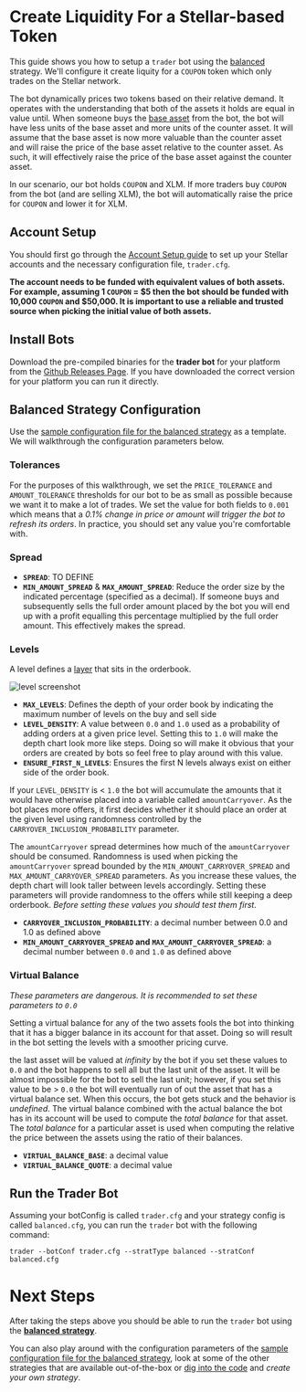 # Create Liquidity For a Stellar-based Token

This guide shows you how to setup a `trader` bot using the [balanced](../../../trader/strategy/balanced.go) strategy. We'll configure it create liquity for a `COUPON` token which only trades on the Stellar network. 

The bot dynamically prices two tokens based on their relative demand. It operates with the understanding that both of the assets it holds are equal in value until. When someone buys the [base asset](https://en.wikipedia.org/wiki/Currency_pair#Base_currency) from the bot, the bot will have less units of the base asset and more units of the counter asset. It will assume that the base asset is now more valuable than the counter asset and will raise the price of the base asset relative to the counter asset. As such, it will effectively raise the price of the base asset against the counter asset. 

In our scenario, our bot holds `COUPON` and XLM. If more traders buy `COUPON` from the bot (and are selling XLM), the bot will automatically raise the price for `COUPON` and lower it for XLM. 

## Account Setup

You should first go through the [Account Setup guide](account_setup.md) to set up your Stellar accounts and the necessary configuration file, `trader.cfg`. 

**The account needs to be funded with equivalent values of both assets. For example, assuming 1 `COUPON` = $5 then the bot should be funded with 10,000 `COUPON` and $50,000. It is important to use a reliable and trusted source when picking the initial value of both assets.**

## Install Bots

Download the pre-compiled binaries for the **trader bot** for your platform from the [Github Releases Page](https://github.com/lightyeario/kelp/releases).
If you have downloaded the correct version for your platform you can run it directly.

## Balanced Strategy Configuration

Use the [sample configuration file for the balanced strategy](../../configs/trader/sample_balanced.cfg) as a template. We will walkthrough the configuration parameters below.

### Tolerances

For the purposes of this walkthrough, we set the `PRICE_TOLERANCE` and `AMOUNT_TOLERANCE` thresholds for our bot to be as small as possible because we want it to make a lot of trades. We set the value for both fields to `0.001` which means that a _0.1% change in price or amount will trigger the bot to refresh its orders_. In practice, you should set any value you're comfortable with. 

### Spread

- **`SPREAD`**: TO DEFINE
- **`MIN_AMOUNT_SPREAD`** & **`MAX_AMOUNT_SPREAD`**: Reduce the order size by the indicated percentage (specified as a decimal). If someone buys and subsequently sells the full order amount placed by the bot you will end up with a profit equalling this percentage multiplied by the full order amount. This effectively makes the spread. 

### Levels 

A level defines a [layer](https://en.wikipedia.org/wiki/Layering_(finance)) that sits in the orderbook. 

![level screenshot](https://imgur.com/BxpOMGI.png "Levels Screenshot")

- **`MAX_LEVELS`**: Defines the depth of your order book by indicating the maximum number of levels on the buy and sell side
- **`LEVEL_DENSITY`**: A value between `0.0` and `1.0` used as a probability of adding orders at a given price level. Setting this to `1.0` will make the depth chart look more like steps. Doing so will make it obvious that your orders are created by bots so feel free to play around with this value.
- **`ENSURE_FIRST_N_LEVELS`**: Ensures the first N levels always exist on either side of the order book. 

If your `LEVEL_DENSITY` is < `1.0` the bot will accumulate the amounts that it would have otherwise placed into a variable called `amountCarryover`. As the bot places more offers, it first decides whether it should place an order at the given level using randomness controlled by the `CARRYOVER_INCLUSION_PROBABILITY` parameter.

The `amountCarryover` spread determines how much of the `amountCarryover` should be consumed. Randomness is used when picking the `amountCarryover` spread bounded by the `MIN_AMOUNT_CARRYOVER_SPREAD` and `MAX_AMOUNT_CARRYOVER_SPREAD` parameters. As you increase these values, the depth chart will look taller between levels accordingly. Setting these parameters will provide randomness to the offers while still keeping a deep orderbook. _Before setting these values you should test them first._ 
 
- **`CARRYOVER_INCLUSION_PROBABILITY`**: a decimal number between 0.0 and 1.0 as defined above 
- **`MIN_AMOUNT_CARRYOVER_SPREAD` and `MAX_AMOUNT_CARRYOVER_SPREAD`**: a decimal number between `0.0` and `1.0` as defined above

### Virtual Balance 

_These parameters are dangerous. It is recommended to set these parameters to `0.0`_ 

Setting a virtual balance for any of the two assets fools the bot into thinking that it has a bigger balance in its account for that asset. Doing so will result in the bot setting the levels with a smoother pricing curve. 

the last asset will be valued at _infinity_ by the bot if you set these values to `0.0` and the bot happens to sell all but the last unit of the asset. It will be almost impossible for the bot to sell the last unit; however, if you set this value to be > `0.0` the bot will eventually run of out the asset that has a virtual balance set. When this occurs, the bot gets stuck and the behavior is _undefined_. The virtual balance combined with the actual balance the bot has in its account will be used to compute the _total balance_ for that asset. The _total balance_ for a particular asset is used when computing the relative the price between the assets using the ratio of their balances. 

- **`VIRTUAL_BALANCE_BASE`**: a decimal value 
- **`VIRTUAL_BALANCE_QUOTE`**: a decimal value 

## Run the Trader Bot

Assuming your botConfig is called `trader.cfg` and your strategy config is called `balanced.cfg`, you can run the `trader` bot with the following command:

```
trader --botConf trader.cfg --stratType balanced --stratConf balanced.cfg
```

# Next Steps

After taking the steps above you should be able to run the `trader` bot using the [**balanced strategy**](../../../trader/strategy/balanced.go).

You can also play around with the configuration parameters of the [sample configuration file for the balanced strategy](../../configs/trader/sample_balanced.cfg), look at some of the other strategies that are available out-of-the-box or [dig into the code](../../../trader/strategy) and _create your own strategy_.
